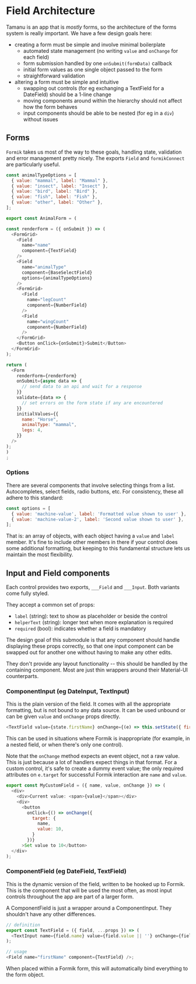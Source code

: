 # Field Architecture

Tamanu is an app that is _mostly_ forms, so the architecture of the forms system is
really important. We have a few design goals here:

- creating a form must be simple and involve minimal boilerplate
  - automated state management (no writing `value` and `onChange` for each field)
  - form submission handled by one `onSubmit(formData)` callback
  - initial form values as one single object passed to the form
  - straightforward validation
- altering a form must be simple and intuitive
  - swapping out controls (for eg exchanging a TextField for a DateField) should be a 1-line change
  - moving components around within the hierarchy should not affect how the form behaves
  - input components should be able to be nested (for eg in a `div`) without issues

## Forms

`Formik` takes us most of the way to these goals, handling state, validation and error management
pretty nicely. The exports `Field` and `formikConnect` are particularly useful.

```javascript
const animalTypeOptions = [
  { value: "mammal", label: "Mammal" },
  { value: "insect", label: "Insect" },
  { value: "bird", label: "Bird" },
  { value: "fish", label: "Fish" },
  { value: "other", label: "Other" },
];

export const AnimalForm = (

const renderForm = ({ onSubmit }) => (
  <FormGrid>
    <Field
      name="name"
      component={TextField}
    />
    <Field
      name="animalType"
      component={BaseSelectField}
      options={animalTypeOptions}
    />
    <FormGrid>
      <Field
        name="legCount"
        component={NumberField}
      />
      <Field
        name="wingCount"
        component={NumberField}
      />
    </FormGrid>
    <Button onClick={onSubmit}>Submit</Button>
  </FormGrid>
);

return (
  <Form
    renderForm={renderForm}
    onSubmit={async data => {
      // send data to an api and wait for a response
    }}
    validate={data => {
      // set errors on the form state if any are encountered
    }}
    initialValues={{
      name: "Horse",
      animalType: "mammal",
      legs: 4,
    }}
  />
);
)
;
```

### Options

There are several components that involve selecting things from a list. Autocompletes, select
fields, radio buttons, etc. For consistency, these all adhere to this standard:

```javascript
const options = [
  { value: 'machine-value', label: 'Formatted value shown to user' },
  { value: 'machine-value-2', label: 'Second value shown to user' },
];
```

That is: an array of objects, with each object having a `value` and `label` member. It's fine to
include other members in there if your control does some additional formatting, but keeping to
this fundamental structure lets us maintain the most flexibility.

## Input and Field components

Each control provides two exports, `___Field` and `___Input`. Both variants come fully
styled.

They accept a common set of props:

- `label` (string): text to show as placeholder or beside the control
- `helperText` (string): longer text when more explanation is required
- `required` (bool): indicates whether a field is mandatory

The design goal of this submodule is that any component should handle displaying these
props correctly, so that one input component can be swapped out for another one without
having to make any other edits.

They don't provide any layout functionality -- this should be handled by the
containing component. Most are just thin wrappers around their Material-UI
counterparts.

### ComponentInput (eg DateInput, TextInput)

This is the plain version of the field. It comes with all the appropriate
formatting, but is not bound to any data source. It can be used unbound or can
be given `value` and `onChange` props directly.

```javascript
<TextField value={state.firstName} onChange={(e) => this.setState({ firstName: e.target.value })} />
```

This can be used in situations where Formik is inappropriate (for example, in
a nested field, or when there's only one control).

Note that the `onChange` method expects an event object, not a raw value. This is
just because a lot of handlers expect things in that format. For a custom control,
it's safe to create a dummy event value; the only required attributes on `e.target`
for successful Formik interaction are `name` and `value`.

```javascript
export const MyCustomField = ({ name, value, onChange }) => (
  <div>
    <div>Current value: <span>{value}</span></div>
    <div>
      <button
        onClick={() => onChange({
          target: {
            name,
            value: 10,
          }
        })}
      >Set value to 10</button>
  </div>
);
```

### ComponentField (eg DateField, TextField)

This is the dynamic version of the field, written to be hooked up to Formik. This is
the component that will be used the most often, as most input controls throughout
the app are part of a larger form.

A ComponentField is just a wrapper around a ComponentInput. They shouldn't have any
other differences.

```javascript
// definition
export const TextField = ({ field, ...props }) => (
  <TextInput name={field.name} value={field.value || ''} onChange={field.onChange} {...props} />
);

// usage
<Field name="firstName" component={TextField} />;
```

When placed within a Formik form, this will automatically bind everything to
the form object.

